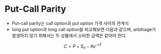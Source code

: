 # Put-Call Parity

- Put-call parity는 call option과 put option 가격 사이의 관계식
-  long put option과 long call option을 비교해보면 다음과 같으며, arbitrage가 발생하지 않기 위해서는 두 상품에서 소비한 금액은 같아야 한다.

$$ C = P + S_{o}-Ke^{-rT}$$

#